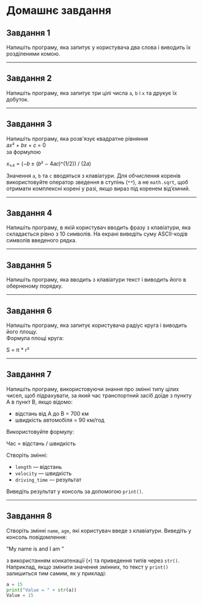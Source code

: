 # Домашнє завдання

## Завдання 1

Напишіть програму, яка запитує у користувача два слова і виводить їх розділеними комою.

---

## Завдання 2

Напишіть програму, яка запитує три цілі числа `a`, `b` і `x` та друкує їх добуток.

---

## Завдання 3

Напишіть програму, яка розв'язує квадратне рівняння  
𝑎𝑥² + 𝑏𝑥 + 𝑐 = 0  
за формулою

𝑥₁,₂ = (−𝑏 ± (𝑏² − 4𝑎𝑐)^(1/2)) / (2𝑎)

Значення `a`, `b` та `c` вводяться з клавіатури. Для обчислення коренів використовуйте оператор зведення в ступінь (`**`), а не `math.sqrt`, щоб отримати комплексні корені у разі, якщо вираз під коренем від’ємний.

---

## Завдання 4

Напишіть програму, в якій користувач вводить фразу з клавіатури, яка складається рівно з 10 символів. На екрані виведіть суму ASCII-кодів символів введеного рядка.

---

## Завдання 5

Напишіть програму, яка вводить з клавіатури текст і виводить його в оберненому порядку.

---

## Завдання 6

Напишіть програму, яка запитує користувача радіус круга і виводить його площу.  
Формула площі круга:

S = π \* r²

---

## Завдання 7

Напишіть програму, використовуючи знання про змінні типу цілих чисел, щоб підрахувати, за який час транспортний засіб доїде з пункту А в пункт В, якщо відомо:

- відстань від А до В = 700 км
- швидкість автомобіля = 90 км/год

Використовуйте формулу:

Час = відстань / швидкість

Створіть змінні:

- `length` — відстань
- `velocity` — швидкість
- `driving_time` — результат

Виведіть результат у консоль за допомогою `print()`.

---

## Завдання 8

Створіть змінні `name`, `age`, які користувач введе з клавіатури. Виведіть у консоль повідомлення:

“My name is <name> and I am <age>”

з використанням конкатенації (`+`) та приведення типів через `str()`. Наприклад, якщо змінити значення змінних, то текст у `print()` залишиться тим самим, як у прикладі:

```python
a = 15
print("Value = " + str(a))
Value = 15
```
